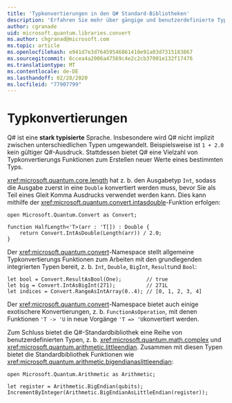 ```yaml
---
title: 'Typkonvertierungen in den Q# Standard-Bibliotheken'
description: 'Erfahren Sie mehr über gängige und benutzerdefinierte Typkonvertierungs Funktionen in den Q#-Standardbibliotheken.'
author: cgranade
uid: microsoft.quantum.libraries.convert
ms.author: chgranad@microsoft.com
ms.topic: article
ms.openlocfilehash: e941d7e3d76459546861410e91a03d7315183867
ms.sourcegitcommit: 6ccea4a2006a47569c4e2c2cb37001e132f17476
ms.translationtype: MT
ms.contentlocale: de-DE
ms.lasthandoff: 02/28/2020
ms.locfileid: "77907799"
---
```

# <a name="type-conversions"></a>Typkonvertierungen #

Q# ist eine **stark typisierte** Sprache.
Insbesondere wird Q# nicht implizit zwischen unterschiedlichen Typen umgewandelt. Beispielsweise ist `1 + 2.0` kein gültiger Q#-Ausdruck.
Stattdessen bietet Q# eine Vielzahl von Typkonvertierungs Funktionen zum Erstellen neuer Werte eines bestimmten Typs.

<xref:microsoft.quantum.core.length> hat z. b. den Ausgabetyp `Int`, sodass die Ausgabe zuerst in eine `Double` konvertiert werden muss, bevor Sie als Teil eines Gleit Komma Ausdrucks verwendet werden kann.
Dies kann mithilfe der <xref:microsoft.quantum.convert.intasdouble>-Funktion erfolgen:

```qsharp
open Microsoft.Quantum.Convert as Convert;

function HalfLength<'T>(arr : 'T[]) : Double {
    return Convert.IntAsDouble(Length(arr)) / 2.0;
}
```

Der <xref:microsoft.quantum.convert>-Namespace stellt allgemeine Typkonvertierungs Funktionen zum Arbeiten mit den grundlegenden integrierten Typen bereit, z. b. `Int`, `Double`, `BigInt`, `Result`und `Bool`:

```qsharp
let bool = Convert.ResultAsBool(One);        // true
let big = Convert.IntAsBigInt(271);          // 271L
let indices = Convert.RangeAsIntArray(0..4); // [0, 1, 2, 3, 4]
```

Der <xref:microsoft.quantum.convert>-Namespace bietet auch einige exotischere Konvertierungen, z. b. `FunctionAsOperation`, mit denen Funktionen `'T -> 'U` in neue Vorgänge `'T => 'U`konvertiert werden.

Zum Schluss bietet die Q#-Standardbibliothek eine Reihe von benutzerdefinierten Typen, z. b. <xref:microsoft.quantum.math.complex> und <xref:microsoft.quantum.arithmetic.littleendian>.
Zusammen mit diesen Typen bietet die Standardbibliothek Funktionen wie <xref:microsoft.quantum.arithmetic.bigendianaslittleendian>:

```Q#
open Microsoft.Quantum.Arithmetic as Arithmetic;

let register = Arithmetic.BigEndian(qubits);
IncrementByInteger(Arithmetic.BigEndianAsLittleEndian(register));
```

